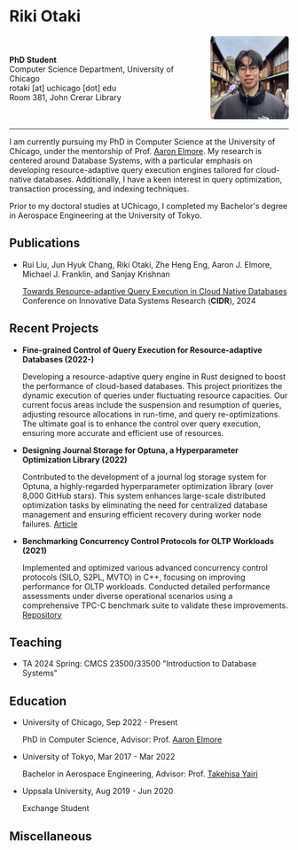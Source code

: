 # Riki Otaki
<div style="display: flex; align-items: center;">
  <div>
    <strong>PhD Student</strong><br>
    Computer Science Department, University of Chicago<br>
    rotaki [at] uchicago [dot] edu<br>
    Room 381, John Crerar Library
  </div>
  <div style="margin-left: 30px;">
    <img src="profile.jpeg" alt="Riki Otaki" style="width: 150px; height: 150px; border-radius: 5px;" />
  </div>
</div>

---


I am currently pursuing my PhD in Computer Science at the University of Chicago, under the mentorship of Prof. [Aaron Elmore](https://people.cs.uchicago.edu/~aelmore). My research is centered around Database Systems, with a particular emphasis on developing resource-adaptive query execution engines tailored for cloud-native databases. Additionally, I have a keen interest in query optimization, transaction processing, and indexing techniques.

Prior to my doctoral studies at UChicago, I completed my Bachelor's degree in Aerospace Engineering at the University of Tokyo.

## Publications
* Rui Liu, Jun Hyuk Chang, Riki Otaki, Zhe Heng Eng, Aaron J. Elmore, Michael J. Franklin, and Sanjay Krishnan

  [Towards Resource-adaptive Query Execution in Cloud Native Databases](https://www.cidrdb.org/cidr2024/papers/p34-liu.pdf)
  Conference on Innovative Data Systems Research (**CIDR**), 2024 


## Recent Projects

- **Fine-grained Control of Query Execution for Resource-adaptive Databases (2022-)**
  
  Developing a resource-adaptive query engine in Rust designed to boost the performance of cloud-based databases. This project prioritizes the dynamic execution of queries under fluctuating resource capacities. Our current focus areas include the suspension and resumption of queries, adjusting resource allocations in run-time, and query re-optimizations. The ultimate goal is to enhance the control over query execution, ensuring more accurate and efficient use of resources.

- **Designing Journal Storage for Optuna, a Hyperparameter Optimization Library (2022)**
  
  Contributed to the development of a journal log storage system for Optuna, a highly-regarded hyperparameter optimization library (over 8,000 GitHub stars). This system enhances large-scale distributed optimization tasks by eliminating the need for centralized database management and ensuring efficient recovery during worker node failures. [Article](https://medium.com/optuna/distributed-optimization-via-nfs-using-optunas-new-operation-based-logging-storage-9815f9c3f932)

- **Benchmarking Concurrency Control Protocols for OLTP Workloads (2021)**
  
  Implemented and optimized various advanced concurrency control protocols (SILO, S2PL, MVTO) in C++, focusing on improving performance for OLTP workloads. Conducted detailed performance assessments under diverse operational scenarios using a comprehensive TPC-C benchmark suite to validate these improvements. [Repository](https://github.com/wattlebirdaz/tpcc-runner)


## Teaching
* TA 2024 Spring: CMCS 23500/33500 "Introduction to Database Systems"

## Education
* University of Chicago, Sep 2022 - Present

  PhD in Computer Science, Advisor: Prof. [Aaron Elmore](https://people.cs.uchicago.edu/~aelmore/)

* University of Tokyo, Mar 2017 - Mar 2022 

  Bachelor in Aerospace Engineering, Advisor: Prof. [Takehisa Yairi](https://ailab.t.u-tokyo.ac.jp/en/)

* Uppsala University, Aug 2019 - Jun 2020

  Exchange Student

## Miscellaneous